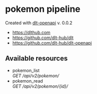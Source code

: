 # pokemon pipeline

Created with [dlt-openapi](https://github.com/dlt-hub/dlt-openapi) v. 0.0.2

* https://dlthub.com
* https://github.com/dlt-hub/dlt
* https://github.com/dlt-hub/dlt-openapi


## Available resources
* pokemon_list  
  _GET /api/v2/pokemon/_  
* pokemon_read  
  _GET /api/v2/pokemon/{id}/_  
